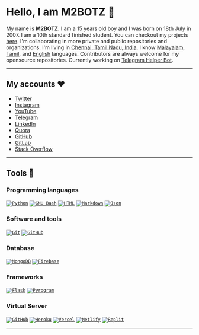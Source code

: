 # Hello, I am M2BOTZ 👋

My name is **M2BOTZ**. I am a 15 years old boy and I was born on 18th July in 2007. I am a 10th standard finished student. You can checkout my projects [here](https://projects.fayas.me). I'm collaborating in more private and public repositories and organizations. I'm living in [Chennai, Tamil Nadu, India](https://maps.app.goo.gl/qnG1KWshmAa8UEcf7). I know [Malayalam](https://google.com/search?q=Malayalam), [Tamil](https://google.com/search?q=Tamil), and [English](https://google.com/search?q=English) languages. Contributors are always welcome for my opensource repositories. Currently working on [Telegram Helper Bot](https://github.com/TelegramHelpBot).

---

## My accounts ❤️

- [Twitter](https://twitter.com/FayasNoushad)
- [Instagram](https://instagram.com/TheFayas)
- [YouTube](https://youtube.com/channel/UCqC-Yzy8J9FuTH_lDRhBMCA)
- [Telegram](https://telegram.me/FayasNoushad)
- [LinkedIn](https://www.linkedin.com/in/fayasnoushad)
- [Quora](https://www.quora.com/profile/Fayas-Noushad-1)
- [GitHub](https://github.com/FayasNoushad)
- [GitLab](https://gitlab.com/FayasNoushad)
- [Stack Overflow](https://stackoverflow.com/users/16129096/fayas-noushad)

---

## Tools 🔨

### Programming languages

<code>[![Python](https://img.shields.io/badge/Python-%2314354C?logoColor=white&logo=python)](https://www.python.org)</code>
<code>[![GNU Bash](https://img.shields.io/badge/GNU_Bash-grey?logoColor=white&logo=gnubash)](https://www.gnu.org/software/bash/)</code>
<code>[![HTML](https://img.shields.io/badge/HTML-%23E34F26?logoColor=white&logo=html5)](https://html.spec.whatwg.org)</code>
<code>[![Markdown](https://img.shields.io/badge/Markdown-black?logo=markdown)](https://daringfireball.net/projects/markdown/)</code>
<code>[![Json](https://img.shields.io/badge/Json-grey?logoColor=white&logo=json)](https://json.org)</code>

### Software and tools

<code>[![Git](https://img.shields.io/badge/Git-F05032?logoColor=white&logo=git)](https://git-scm.com)</code>
<code>[![GitHub](https://img.shields.io/badge/GitHub-black?logo=github)](https://github.com)</code>

### Database

<code>[![MongoDB](https://img.shields.io/badge/MongoDB-%234ea94b?logoColor=white&logo=mongodb)](https://mongodb.com)</code>
<code>[![Firebase](https://img.shields.io/badge/Firebase-FFCB2D?logoColor=white&logo=firebase)](https://firebase.google.com)</code>

### Frameworks

<code>[![Flask](https://img.shields.io/badge/Flask-black?logo=flask)](https://flask.palletsprojects.com)</code>
<code>[![Pyrogram](https://img.shields.io/badge/Pyrogram-red?logo=pyrogram)](https://pyrogram.org)</code>

### Virtual Server

<code>[![GitHub](https://img.shields.io/badge/GitHub_Pages-black?logo=github)](https://pages.github.com)</code>
<code>[![Heroku](https://img.shields.io/badge/Heroku-%23430098?logoColor=white&logo=heroku)](https://heroku.com)</code>
<code>[![Vercel](https://img.shields.io/badge/Vercel-black?logoColor=white&logo=vercel)](https://vercel.com)</code>
<code>[![Netlify](https://img.shields.io/badge/Netlify-teal?logoColor=white&logo=netlify)](https://netlify.com)</code>
<code>[![Replit](https://img.shields.io/badge/Replit-black?logoColor=white&logo=replit)](https://replit.com)</code>

---
